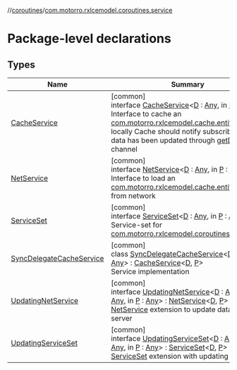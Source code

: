 //[coroutines](../../index.md)/[com.motorro.rxlcemodel.coroutines.service](index.md)

# Package-level declarations

## Types

| Name | Summary |
|---|---|
| [CacheService](-cache-service/index.md) | [common]<br>interface [CacheService](-cache-service/index.md)&lt;[D](-cache-service/index.md) : [Any](https://kotlinlang.org/api/latest/jvm/stdlib/kotlin/-any/index.html), in [P](-cache-service/index.md) : [Any](https://kotlinlang.org/api/latest/jvm/stdlib/kotlin/-any/index.html)&gt;<br>Interface to cache an [com.motorro.rxlcemodel.cache.entity.Entity](../../../cache/cache/com.motorro.rxlcemodel.cache.entity/-entity/index.md) locally Cache should notify subscribers that data has been updated through [getData](-cache-service/get-data.md) channel |
| [NetService](-net-service/index.md) | [common]<br>interface [NetService](-net-service/index.md)&lt;[D](-net-service/index.md) : [Any](https://kotlinlang.org/api/latest/jvm/stdlib/kotlin/-any/index.html), in [P](-net-service/index.md) : [Any](https://kotlinlang.org/api/latest/jvm/stdlib/kotlin/-any/index.html)&gt;<br>Interface to load an [com.motorro.rxlcemodel.cache.entity.Entity](../../../cache/cache/com.motorro.rxlcemodel.cache.entity/-entity/index.md) from network |
| [ServiceSet](-service-set/index.md) | [common]<br>interface [ServiceSet](-service-set/index.md)&lt;[D](-service-set/index.md) : [Any](https://kotlinlang.org/api/latest/jvm/stdlib/kotlin/-any/index.html), in [P](-service-set/index.md) : [Any](https://kotlinlang.org/api/latest/jvm/stdlib/kotlin/-any/index.html)&gt;<br>Service-set for [com.motorro.rxlcemodel.coroutines.LceModel](../com.motorro.rxlcemodel.coroutines/-lce-model/index.md) |
| [SyncDelegateCacheService](-sync-delegate-cache-service/index.md) | [common]<br>class [SyncDelegateCacheService](-sync-delegate-cache-service/index.md)&lt;[D](-sync-delegate-cache-service/index.md) : [Any](https://kotlinlang.org/api/latest/jvm/stdlib/kotlin/-any/index.html), [P](-sync-delegate-cache-service/index.md) : [Any](https://kotlinlang.org/api/latest/jvm/stdlib/kotlin/-any/index.html)&gt; : [CacheService](-cache-service/index.md)&lt;[D](-sync-delegate-cache-service/index.md), [P](-sync-delegate-cache-service/index.md)&gt; <br>Service implementation |
| [UpdatingNetService](-updating-net-service/index.md) | [common]<br>interface [UpdatingNetService](-updating-net-service/index.md)&lt;[D](-updating-net-service/index.md) : [Any](https://kotlinlang.org/api/latest/jvm/stdlib/kotlin/-any/index.html), in [U](-updating-net-service/index.md) : [Any](https://kotlinlang.org/api/latest/jvm/stdlib/kotlin/-any/index.html), in [P](-updating-net-service/index.md) : [Any](https://kotlinlang.org/api/latest/jvm/stdlib/kotlin/-any/index.html)&gt; : [NetService](-net-service/index.md)&lt;[D](-updating-net-service/index.md), [P](-updating-net-service/index.md)&gt; <br>[NetService](-net-service/index.md) extension to update data on server |
| [UpdatingServiceSet](-updating-service-set/index.md) | [common]<br>interface [UpdatingServiceSet](-updating-service-set/index.md)&lt;[D](-updating-service-set/index.md) : [Any](https://kotlinlang.org/api/latest/jvm/stdlib/kotlin/-any/index.html), in [U](-updating-service-set/index.md) : [Any](https://kotlinlang.org/api/latest/jvm/stdlib/kotlin/-any/index.html), in [P](-updating-service-set/index.md) : [Any](https://kotlinlang.org/api/latest/jvm/stdlib/kotlin/-any/index.html)&gt; : [ServiceSet](-service-set/index.md)&lt;[D](-updating-service-set/index.md), [P](-updating-service-set/index.md)&gt; <br>[ServiceSet](-service-set/index.md) extension with updating [net](-updating-service-set/net.md) |
